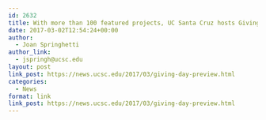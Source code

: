 ```yaml
---
id: 2632
title: With more than 100 featured projects, UC Santa Cruz hosts Giving Day 2017
date: 2017-03-02T12:54:24+00:00
author:
  - Joan Springhetti
author_link:
  - jspringh@ucsc.edu
layout: post
link_post: https://news.ucsc.edu/2017/03/giving-day-preview.html
categories:
  - News
format: link
link_post: https://news.ucsc.edu/2017/03/giving-day-preview.html
---
```

